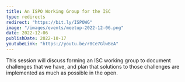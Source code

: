 ```yaml
---
title: An ISPO Working Group for the ISC
type: redirects
redirect: "https://bit.ly/ISPOWG"
image: "/images/events/meetup-2022-12-06.png"
date: 2022-12-06
publishDate: 2022-10-17
youtubeLink: "https://youtu.be/r8Ce7GlwBeA"
---
```


This session will discuss forming an ISC working group to document challenges that we have, and plan that solutions to those challenges are implemented as much as possible in the open.
